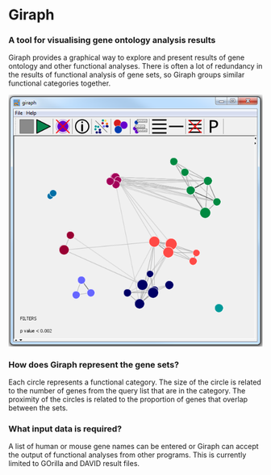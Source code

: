 # Giraph
### A tool for visualising gene ontology analysis results

Giraph provides a graphical way to explore and present results of gene ontology and other functional analyses.
There is often a lot of redundancy in the results of functional analysis of gene sets, so Giraph groups similar functional categories together.

![Giraph example](giraph_full_pic.PNG)

### How does Giraph represent the gene sets?

Each circle represents a functional category. The size of the circle is related to the number of genes from the query list that are in the category. The proximity of the circles is related to the proportion of genes that overlap between the sets. 


### What input data is required?

A list of human or mouse gene names can be entered or Giraph can accept the output of functional analyses from other programs. This is currently limited to GOrilla and DAVID result files.
